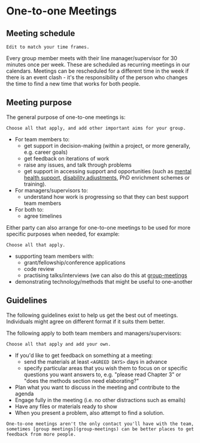 # One-to-one Meetings

## Meeting schedule

```{admonition} FIXME Instructions
Edit to match your time frames.
```

Every group member meets with their line manager/supervisor for 30 minutes once per week.
These are scheduled as recurring meetings in our calendars.
Meetings can be rescheduled for a different time in the week if there is an event clash - it's the responsibility of the person who changes the time to find a new time that works for both people.

## Meeting purpose
The general purpose of one-to-one meetings is:

```{admonition} FIXME Instructions
Choose all that apply, and add other important aims for your group.
```

- For team members to:
  -  get support in decision-making (within a project, or more generally, e.g. career goals)
  -  get feedback on iterations of work
  -  raise any issues, and talk through problems
  -  get support in accessing support and opportunities (such as [mental health support](https://www.bristol.ac.uk/students/support/wellbeing/), [disability adjustments](http://www.bristol.ac.uk/disability-services/), PhD enrichment schemes or training).
- For managers/supervisors to:
  - understand how work is progressing so that they can best support team members
- For both to:
  - agree timelines

Either party can also arrange for one-to-one meetings to be used for more specific purposes when needed, for example:

```{admonition} FIXME Instructions
Choose all that apply.
```

- supporting team members with: 
  - grant/fellowship/conference applications 
  - code review
  - practising talks/interviews (we can also do this at [group-meetings](group-meetings)
- demonstrating technology/methods that might be useful to one-another

## Guidelines
The following guidelines exist to help us get the best out of meetings.
Individuals might agree on different format if it suits them better.

The following apply to both team members and managers/supervisors:

```{admonition} FIXME Instructions
Choose all that apply and add your own.
```

- If you'd like to get feedback on something at a meeting:
   - send the materials at least `<AGREED DAYS>` days in advance 
   - specify particular areas that you wish them to focus on or specific questions you want answers to, e.g. "please read Chapter 3" or "does the methods section need elaborating?"
- Plan what you want to discuss in the meeting and contribute to the agenda
- Engage fully in the meeting (i.e. no other distractions such as emails)
- Have any files or materials ready to show
- When you present a problem, also attempt to find a solution.

```{note} Other Meetings
One-to-one meetings aren't the only contact you'll have with the team, sometimes [group meetings](group-meetings) can be better places to get feedback from more people.
```
